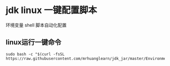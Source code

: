 # jdk linux 一键配置脚本
环境变量 shell 脚本自动化配置 

## linux运行一键命令
```shell    
sudo bash -c "$(curl -fsSL https://raw.githubusercontent.com/mrhuanglearn/jdk_jar/master/EnvironmentVariable.sh)"

